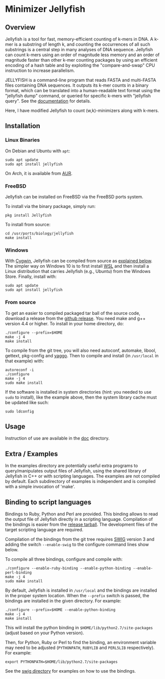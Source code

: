 # Minimizer Jellyfish

## Overview


Jellyfish is a tool for fast, memory-efficient counting of k-mers in DNA. A k-mer is a substring of length k, and counting the occurrences of all such substrings is a central step in many analyses of DNA sequence. Jellyfish can count k-mers using an order of magnitude less memory and an order of magnitude faster than other k-mer counting packages by using an efficient encoding of a hash table and by exploiting the "compare-and-swap" CPU instruction to increase parallelism.

JELLYFISH is a command-line program that reads FASTA and multi-FASTA files containing DNA sequences. It outputs its k-mer counts in a binary format, which can be translated into a human-readable text format using the "jellyfish dump" command, or queried for specific k-mers with "jellyfish query". See the [documentation](doc/Readme.md) for details.

Here, I have modified Jellyfish to count (w,k)-minimizers along with k-mers. 

## Installation

### Linux Binaries

On Debian and Ubuntu with `apt`:
```Shell
sudo apt update
sudo apt install jellyfish
```

On Arch, it is available from [AUR](https://aur.archlinux.org/packages/jellyfish/).

### FreeBSD

Jellyfish can be installed on FreeBSD via the FreeBSD ports system.

To install via the binary package, simply run:
```Shell
pkg install Jellyfish
```

To install from source:
```Shell
cd /usr/ports/biology/jellyfish
make install
```

### Windows

With [Cygwin](https://www.cygwin.com/), Jellyfish can be compiled from source as [explained below](#from-source).
The simpler way on Windows 10 is to first install [WSL](https://docs.microsoft.com/en-us/windows/wsl/install-win10) and then install a Linux distribution that carries Jellyfish (e.g., Ubuntu) from the Windows Store.
Finally, install with:
```Shell
sudo apt update
sudo apt install jellyfish
```

### From source

To get an easier to compiled packaged tar ball of the source code, download a release from the [github release][3]. You need make and g++ version 4.4 or higher. To install in your home directory, do:
```Shell
./configure --prefix=$HOME
make -j 4
make install
```

To compile from the git tree, you will also need autoconf, automake, libool, gettext, pkg-config and [yaggo](https://github.com/gmarcais/yaggo/releases "Yaggo release on github"). Then to compile and install (in `/usr/local` in that example) with:
```Shell
autoreconf -i
./configure
make -j 4
sudo make install
```

If the software is installed in system directories (hint: you needed to use `sudo` to install), like the example above, then the system library cache must be updated like such:
```Shell
sudo ldconfig
```

Usage
-----

Instruction of use are available in the [doc](https://github.com/gmarcais/Jellyfish/tree/master/doc) directory.

Extra / Examples
----------------

In the examples directory are potentially useful extra programs to query/manipulates output files of Jellyfish, using the shared library of Jellyfish in C++ or with scripting languages. The examples are not compiled by default. Each subdirectory of examples is independent and is compiled with a simple invocation of 'make'.


Binding to script languages
---------------------------

Bindings to Ruby, Python and Perl are provided. This binding allows to read the output file of Jellyfish directly in a scripting language. Compilation of the bindings is easier from the [release tarball][3]. The development files of the target scripting language are required.

Compilation of the bindings from the git tree requires [SWIG][2] version 3 and adding the switch `--enable-swig` to the configure command lines show below.

To compile all three bindings, configure and compile with:

```Shell
./configure --enable-ruby-binding --enable-python-binding --enable-perl-binding
make -j 4
sudo make install
```

By default, Jellyfish is installed in `/usr/local` and the bindings are installed in the proper system location. When the `--prefix` switch is passed, the bindings are installed in the given directory. For example:

```Shell
./configure --prefix=$HOME --enable-python-binding
make -j 4
make install
```

This will install the python binding in `$HOME/lib/python2.7/site-packages` (adjust based on your Python version).

Then, for Python, Ruby or Perl to find the binding, an environment variable may need to be adjusted (`PYTHONPATH`, `RUBYLIB` and `PERL5LIB` respectively). For example:

```Shell
export PYTHONPATH=$HOME/lib/python2.7/site-packages
```

See the [swig directory](../../tree/master/swig) for examples on how to use the bindings.

[1]: http://www.genome.umd.edu/jellyfish.html "Genome group at University of Maryland"
[2]: http://www.swig.org/
[3]: https://github.com/gmarcais/Jellyfish/releases "Jellyfish release"
